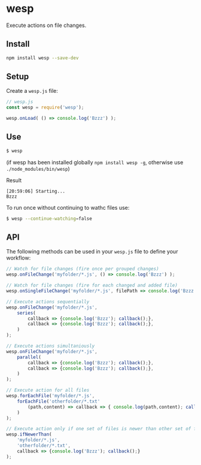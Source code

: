 # wesp
Execute actions on file changes.

## Install 
```sh
npm install wesp --save-dev
```

## Setup

Create a `wesp.js` file:

```javascript
// wesp.js
const wesp = require('wesp');

wesp.onLoad( () => console.log('Bzzz') );
```

## Use

```sh
$ wesp
```
(if wesp has been installed globally `npm install wesp -g`, otherwise use `./node_modules/bin/wesp`)

Result
```
[20:59:06] Starting...
Bzzz
```

To run once without continuing to wathc files use:
```sh
$ wesp --continue-watching=false
```


## API

The following methods can be used in your `wesp.js` file to define your workflow:

```javascript
// Watch for file changes (fire once per grouped changes)
wesp.onFileChange('myfolder/*.js', () => console.log('Bzzz') );

// Watch for file changes (fire for each changed and added file)
wesp.onSingleFileChange('myfolder/*.js', filePath => console.log('Bzzz', filePath) );

// Execute actions sequentially
wesp.onFileChange('myfolder/*.js', 
    series(
        callback => {console.log('Bzzz'); callback();},
        callback => {console.log('Bzzz'); callback();},
    )
);

// Execute actions simultaniously
wesp.onFileChange('myfolder/*.js', 
    parallel(
        callback => {console.log('Bzzz'); callback();},
        callback => {console.log('Bzzz'); callback();},
    )
);

// Execute action for all files
wesp.forEachFile('myfolder/*.js', 
    forEachFile('otherfolder/*.txt'
        (path,content) => callback => { console.log(path,content); callback();}
    )
);

// Execute action only if one set of files is newer than other set of files
wesp.ifNewerThan(
    'myfolder/*.js',
    'otherfolder/*.txt', 
    callback => {console.log('Bzzz'); callback();} 
);

```




